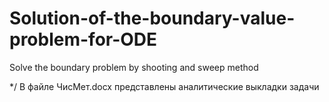 # Solution-of-the-boundary-value-problem-for-ODE
Solve the boundary problem by shooting and sweep method


*/ В файле ЧисМет.docx представлены аналитические выкладки задачи
